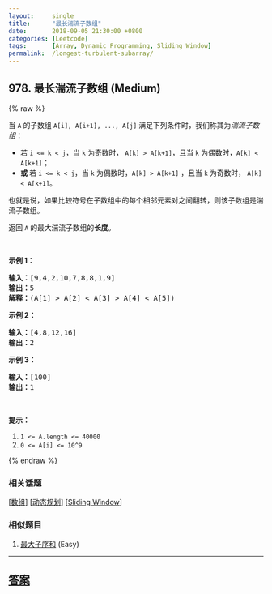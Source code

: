 ```yaml
---
layout:     single
title:      "最长湍流子数组"
date:       2018-09-05 21:30:00 +0800
categories: [Leetcode]
tags:       [Array, Dynamic Programming, Sliding Window]
permalink:  /longest-turbulent-subarray/
---
```


## 978. 最长湍流子数组 (Medium)

{% raw %}

<p>当 <code>A</code>&nbsp;的子数组&nbsp;<code>A[i], A[i+1], ..., A[j]</code>&nbsp;满足下列条件时，我们称其为<em>湍流子数组</em>：</p>

<ul>
	<li>若&nbsp;<code>i &lt;= k &lt; j</code>，当 <code>k</code>&nbsp;为奇数时，&nbsp;<code>A[k] &gt; A[k+1]</code>，且当 <code>k</code> 为偶数时，<code>A[k] &lt; A[k+1]</code>；</li>
	<li><strong>或 </strong>若&nbsp;<code>i &lt;= k &lt; j</code>，当 <code>k</code> 为偶数时，<code>A[k] &gt; A[k+1]</code>&nbsp;，且当 <code>k</code>&nbsp;为奇数时，&nbsp;<code>A[k] &lt; A[k+1]</code>。</li>
</ul>

<p>也就是说，如果比较符号在子数组中的每个相邻元素对之间翻转，则该子数组是湍流子数组。</p>

<p>返回 <code>A</code> 的最大湍流子数组的<strong>长度</strong>。</p>

<p>&nbsp;</p>

<p><strong>示例 1：</strong></p>

<pre><strong>输入：</strong>[9,4,2,10,7,8,8,1,9]
<strong>输出：</strong>5
<strong>解释：</strong>(A[1] &gt; A[2] &lt; A[3] &gt; A[4] &lt; A[5])
</pre>

<p><strong>示例 2：</strong></p>

<pre><strong>输入：</strong>[4,8,12,16]
<strong>输出：</strong>2
</pre>

<p><strong>示例 3：</strong></p>

<pre><strong>输入：</strong>[100]
<strong>输出：</strong>1
</pre>

<p>&nbsp;</p>

<p><strong>提示：</strong></p>

<ol>
	<li><code>1 &lt;= A.length &lt;= 40000</code></li>
	<li><code>0 &lt;= A[i] &lt;= 10^9</code></li>
</ol>

{% endraw %}

### 相关话题
  [[数组](https://github.com/openset/leetcode/tree/master/tag/array/README.md)]
  [[动态规划](https://github.com/openset/leetcode/tree/master/tag/dynamic-programming/README.md)]
  [[Sliding Window](https://github.com/openset/leetcode/tree/master/tag/sliding-window/README.md)]

### 相似题目
  1. [最大子序和](/maximum-subarray) (Easy)

---

## [答案](https://github.com/openset/leetcode/tree/master/problems/longest-turbulent-subarray)
